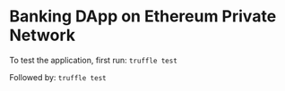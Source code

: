 # Banking DApp on Ethereum Private Network

To test the application, first run: 
```truffle test```

Followed by:
```truffle test``` 
